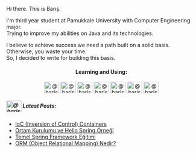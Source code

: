 
Hi there. This is Barış.

I'm third year student at Pamukkale University with Computer Engineering major.<br>
Trying to improve my abilities on Java and its technologies. 

I believe to achieve success we need a path built on a solid basis. Otherwise, you waste your time.<br> 
So, I decided to write for building this basis.


<h4 align="center">Learning and Using:</h4>
<p align="center">
<img align="center" 
src="https://cdn.jsdelivr.net/npm/simple-icons@3.13.0/icons/node-dot-js.svg" alt="@barisdalyan" height="30" width="40" />
<img align="center" 
src="https://cdn.jsdelivr.net/npm/simple-icons@3.0.1/icons/java.svg" alt="@barisdalyan" height="30" width="40" />
<img align="center" 
src="https://cdn.jsdelivr.net/npm/simple-icons@3.0.1/icons/spring.svg" alt="@barisdalyan" height="30" width="40" />
<img align="center" 
src="https://cdn.jsdelivr.net/npm/simple-icons@3.0.1/icons/postgresql.svg" alt="@barisdalyan" height="30" width="40" />
<img align="center" 
src="https://cdn.jsdelivr.net/npm/simple-icons@3.13.0/icons/npm.svg" alt="@barisdalyan" height="30" width="40" />
<img align="center" 
src="https://cdn.jsdelivr.net/npm/simple-icons@3.0.1/icons/apachemaven.svg" alt="@barisdalyan" height="30" width="40" />
<img align="center" 
src="https://cdn.jsdelivr.net/npm/simple-icons@3.0.1/icons/git.svg" alt="@barisdalyan" height="30" width="40" />
</p>


<h5 align="left"><a href="https://barisdalyane.medium.com"><img align="center" 
src="https://cdn.jsdelivr.net/npm/simple-icons@3.0.1/icons/medium.svg" alt="@barisdalyan" height="30" width="40" /></a>  Latest Posts: </h5>

- [IoC (Inversion of Control) Containers](https://medium.com/kodcular/ioc-inversion-of-control-containers-132bf6e1ce5a)
- [Ortam Kurulumu ve Hello Spring Örneği](https://medium.com/kodcular/ortam-kurulumu-ve-hello-spring-%C3%B6rne%C4%9Fi-9b88816e3c67)
- [Temel Spring Framework Eğitimi](https://barisdalyane.medium.com/temel-spring-framework-e%C4%9Fitimi-58a1801beadf)
- [ORM (Object Relational Mapping) Nedir?](https://barisdalyane.medium.com/orm-object-relational-mapping-nedir-3b915911b694)
